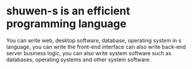 # shuwen-s is an efficient programming language
You can write web, desktop software, database, operating system in s language, you can write the front-end interface can also write back-end server business logic, you can also write system software such as databases, operating systems and other system software.